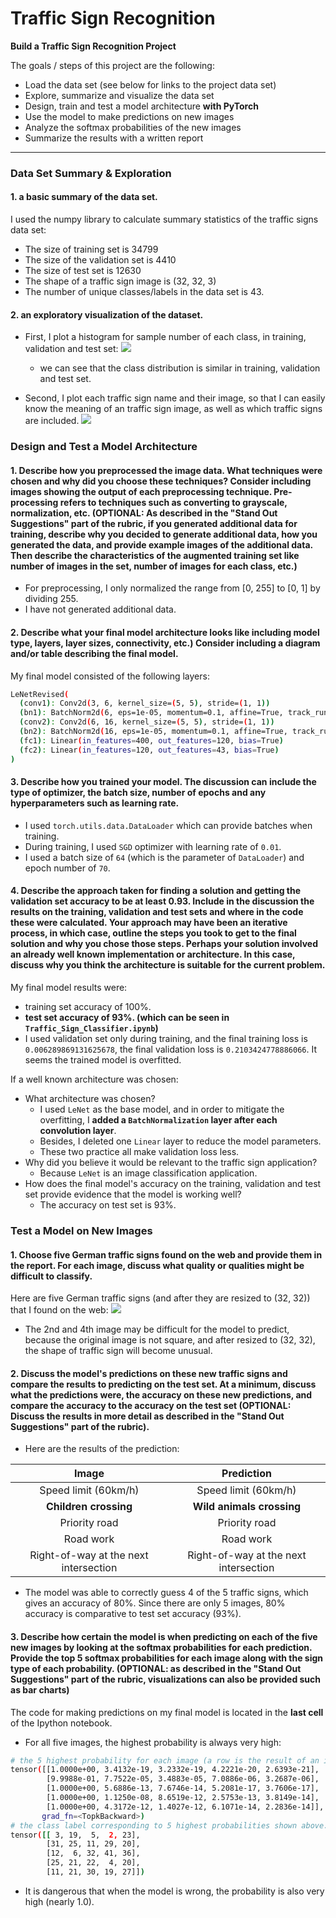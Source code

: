 # **Traffic Sign Recognition** 

**Build a Traffic Sign Recognition Project**

The goals / steps of this project are the following:
* Load the data set (see below for links to the project data set)
* Explore, summarize and visualize the data set
* Design, train and test a model architecture **with PyTorch**
* Use the model to make predictions on new images
* Analyze the softmax probabilities of the new images
* Summarize the results with a written report

---
### Data Set Summary & Exploration

#### 1. a basic summary of the data set.

I used the numpy library to calculate summary statistics of the traffic
signs data set:

* The size of training set is 34799
* The size of the validation set is 4410
* The size of test set is 12630
* The shape of a traffic sign image is (32, 32, 3)
* The number of unique classes/labels in the data set is 43.

#### 2. an exploratory visualization of the dataset.

- First, I plot a histogram for sample number of each class, in training, validation and test set: ![](examples/histogram.png)
  - we can see that the class distribution is similar in training, validation and test set.

-  Second, I plot each traffic sign name and their image, so that I can easily know the meaning of an traffic sign image, as well as which traffic signs are included. ![](examples/label-and-image.png)

### Design and Test a Model Architecture

#### 1. Describe how you preprocessed the image data. What techniques were chosen and why did you choose these techniques? Consider including images showing the output of each preprocessing technique. Pre-processing refers to techniques such as converting to grayscale, normalization, etc. (OPTIONAL: As described in the "Stand Out Suggestions" part of the rubric, if you generated additional data for training, describe why you decided to generate additional data, how you generated the data, and provide example images of the additional data. Then describe the characteristics of the augmented training set like number of images in the set, number of images for each class, etc.)

- For preprocessing, I only normalized the range from [0, 255] to [0, 1] by dividing 255.
- I have not generated additional data.


#### 2. Describe what your final model architecture looks like including model type, layers, layer sizes, connectivity, etc.) Consider including a diagram and/or table describing the final model.

My final model consisted of the following layers:

```bash
LeNetRevised(
  (conv1): Conv2d(3, 6, kernel_size=(5, 5), stride=(1, 1))
  (bn1): BatchNorm2d(6, eps=1e-05, momentum=0.1, affine=True, track_running_stats=True)
  (conv2): Conv2d(6, 16, kernel_size=(5, 5), stride=(1, 1))
  (bn2): BatchNorm2d(16, eps=1e-05, momentum=0.1, affine=True, track_running_stats=True)
  (fc1): Linear(in_features=400, out_features=120, bias=True)
  (fc2): Linear(in_features=120, out_features=43, bias=True)
)
```

#### 3. Describe how you trained your model. The discussion can include the type of optimizer, the batch size, number of epochs and any hyperparameters such as learning rate.

- I used  `torch.utils.data.DataLoader` which can provide batches when training.
- During training, I used `SGD` optimizer with learning rate of `0.01`.
- I used a batch size of `64` (which is the parameter of `DataLoader`) and epoch number of `70`.

#### 4. Describe the approach taken for finding a solution and getting the validation set accuracy to be at least 0.93. Include in the discussion the results on the training, validation and test sets and where in the code these were calculated. Your approach may have been an iterative process, in which case, outline the steps you took to get to the final solution and why you chose those steps. Perhaps your solution involved an already well known implementation or architecture. In this case, discuss why you think the architecture is suitable for the current problem.

My final model results were:
* training set accuracy of 100%.
* **test set accuracy of 93%. (which can be seen in `Traffic_Sign_Classifier.ipynb`)**
* I used validation set only during training, and the final training loss is `0.006289869131625678`, the final validation loss is `0.2103424778886066`. It seems the trained model is overfitted.

If a well known architecture was chosen:
* What architecture was chosen?
  * I used `LeNet` as the base model, and in order to mitigate the overfitting, I **added a `BatchNormalization` layer after each convolution layer**. 
  * Besides, I deleted one `Linear` layer to reduce the model parameters. 
  * These two practice all make validation loss less.
* Why did you believe it would be relevant to the traffic sign application?
  * Because `LeNet` is an image classification application.
* How does the final model's accuracy on the training, validation and test set provide evidence that the model is working well?
  * The accuracy on test set is 93%.


### Test a Model on New Images

#### 1. Choose five German traffic signs found on the web and provide them in the report. For each image, discuss what quality or qualities might be difficult to classify.

Here are five German traffic signs (and after they are resized to (32, 32)) that I found on the web: ![](examples/five-images.png)

- The 2nd and 4th image may be difficult for the model to predict, because the original image is not square, and after resized to (32, 32), the shape of traffic sign will become unusual.

#### 2. Discuss the model's predictions on these new traffic signs and compare the results to predicting on the test set. At a minimum, discuss what the predictions were, the accuracy on these new predictions, and compare the accuracy to the accuracy on the test set (OPTIONAL: Discuss the results in more detail as described in the "Stand Out Suggestions" part of the rubric).

- Here are the results of the prediction:

| Image			        |     Prediction	        					|
|:---------------------:|:---------------------------------------------:|
| Speed limit (60km/h) | Speed limit (60km/h) |
| **Children crossing** | **Wild animals crossing** |
| Priority road	| Priority road	|
| Road work	| Road work	|
| Right-of-way at the next intersection	| Right-of-way at the next intersection |

- The model was able to correctly guess 4 of the 5 traffic signs, which gives an accuracy of 80%. Since there are only 5 images, 80% accuracy is comparative to test set accuracy (93%).

#### 3. Describe how certain the model is when predicting on each of the five new images by looking at the softmax probabilities for each prediction. Provide the top 5 softmax probabilities for each image along with the sign type of each probability. (OPTIONAL: as described in the "Stand Out Suggestions" part of the rubric, visualizations can also be provided such as bar charts)

The code for making predictions on my final model is located in the **last cell** of the Ipython notebook.

- For all five images, the highest probability is always very high:

```bash
# the 5 highest probability for each image (a row is the result of an image)
tensor([[1.0000e+00, 3.4132e-19, 3.2332e-19, 4.2221e-20, 2.6393e-21],
        [9.9988e-01, 7.7522e-05, 3.4883e-05, 7.0886e-06, 3.2687e-06],
        [1.0000e+00, 5.6886e-13, 7.6746e-14, 5.2081e-17, 3.7606e-17],
        [1.0000e+00, 1.1250e-08, 8.6519e-12, 2.5753e-13, 3.8149e-14],
        [1.0000e+00, 4.3172e-12, 1.4027e-12, 6.1071e-14, 2.2836e-14]],
       grad_fn=<TopkBackward>)
# the class label corresponding to 5 highest probabilities shown above.
tensor([[ 3, 19,  5,  2, 23],
        [31, 25, 11, 29, 20],
        [12,  6, 32, 41, 36],
        [25, 21, 22,  4, 20],
        [11, 21, 30, 19, 27]])
```

- It is dangerous that when the model is wrong, the probability is also very high (nearly 1.0).

